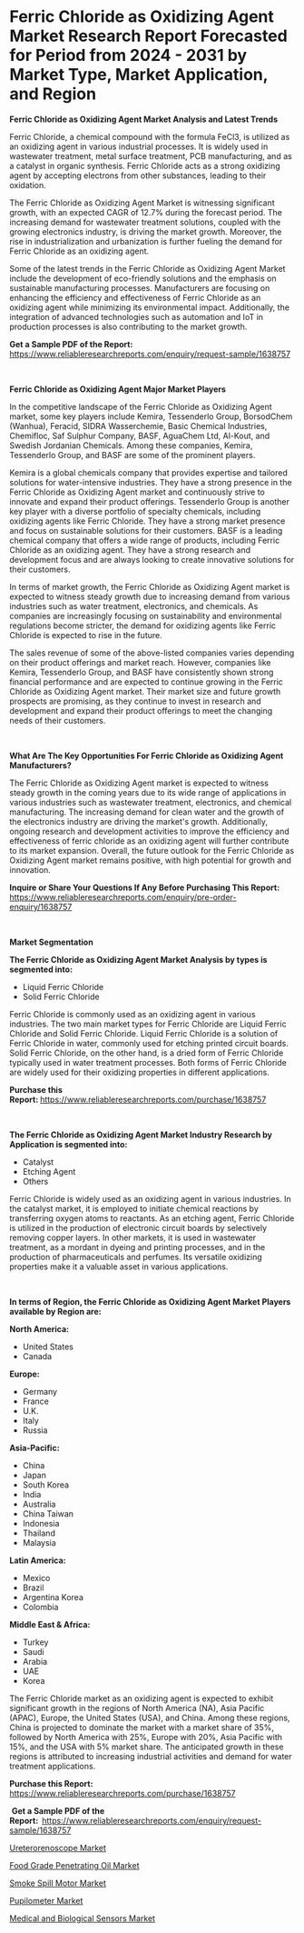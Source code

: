 <p><h1>Ferric Chloride as Oxidizing Agent Market Research Report Forecasted for Period from 2024 -  2031 by Market Type, Market Application, and Region</h1></p><p><strong>Ferric Chloride as Oxidizing Agent Market Analysis and Latest Trends</strong></p>
<p><p>Ferric Chloride, a chemical compound with the formula FeCl3, is utilized as an oxidizing agent in various industrial processes. It is widely used in wastewater treatment, metal surface treatment, PCB manufacturing, and as a catalyst in organic synthesis. Ferric Chloride acts as a strong oxidizing agent by accepting electrons from other substances, leading to their oxidation.</p><p>The Ferric Chloride as Oxidizing Agent Market is witnessing significant growth, with an expected CAGR of 12.7% during the forecast period. The increasing demand for wastewater treatment solutions, coupled with the growing electronics industry, is driving the market growth. Moreover, the rise in industrialization and urbanization is further fueling the demand for Ferric Chloride as an oxidizing agent.</p><p>Some of the latest trends in the Ferric Chloride as Oxidizing Agent Market include the development of eco-friendly solutions and the emphasis on sustainable manufacturing processes. Manufacturers are focusing on enhancing the efficiency and effectiveness of Ferric Chloride as an oxidizing agent while minimizing its environmental impact. Additionally, the integration of advanced technologies such as automation and IoT in production processes is also contributing to the market growth.</p></p>
<p><strong>Get a Sample PDF of the Report:&nbsp;</strong> <a href="https://www.reliableresearchreports.com/enquiry/request-sample/1638757">https://www.reliableresearchreports.com/enquiry/request-sample/1638757</a></p>
<p>&nbsp;</p>
<p><strong>Ferric Chloride as Oxidizing Agent Major Market Players</strong></p>
<p><p>In the competitive landscape of the Ferric Chloride as Oxidizing Agent market, some key players include Kemira, Tessenderlo Group, BorsodChem (Wanhua), Feracid, SIDRA Wasserchemie, Basic Chemical Industries, Chemifloc, Saf Sulphur Company, BASF, AguaChem Ltd, Al-Kout, and Swedish Jordanian Chemicals. Among these companies, Kemira, Tessenderlo Group, and BASF are some of the prominent players.</p><p>Kemira is a global chemicals company that provides expertise and tailored solutions for water-intensive industries. They have a strong presence in the Ferric Chloride as Oxidizing Agent market and continuously strive to innovate and expand their product offerings. Tessenderlo Group is another key player with a diverse portfolio of specialty chemicals, including oxidizing agents like Ferric Chloride. They have a strong market presence and focus on sustainable solutions for their customers. BASF is a leading chemical company that offers a wide range of products, including Ferric Chloride as an oxidizing agent. They have a strong research and development focus and are always looking to create innovative solutions for their customers.</p><p>In terms of market growth, the Ferric Chloride as Oxidizing Agent market is expected to witness steady growth due to increasing demand from various industries such as water treatment, electronics, and chemicals. As companies are increasingly focusing on sustainability and environmental regulations become stricter, the demand for oxidizing agents like Ferric Chloride is expected to rise in the future.</p><p>The sales revenue of some of the above-listed companies varies depending on their product offerings and market reach. However, companies like Kemira, Tessenderlo Group, and BASF have consistently shown strong financial performance and are expected to continue growing in the Ferric Chloride as Oxidizing Agent market. Their market size and future growth prospects are promising, as they continue to invest in research and development and expand their product offerings to meet the changing needs of their customers.</p></p>
<p>&nbsp;</p>
<p><strong>What Are The Key Opportunities For Ferric Chloride as Oxidizing Agent Manufacturers?</strong></p>
<p><p>The Ferric Chloride as Oxidizing Agent market is expected to witness steady growth in the coming years due to its wide range of applications in various industries such as wastewater treatment, electronics, and chemical manufacturing. The increasing demand for clean water and the growth of the electronics industry are driving the market's growth. Additionally, ongoing research and development activities to improve the efficiency and effectiveness of ferric chloride as an oxidizing agent will further contribute to its market expansion. Overall, the future outlook for the Ferric Chloride as Oxidizing Agent market remains positive, with high potential for growth and innovation.</p></p>
<p><strong>Inquire or Share Your Questions If Any Before Purchasing This Report:</strong> <a href="https://www.reliableresearchreports.com/enquiry/pre-order-enquiry/1638757">https://www.reliableresearchreports.com/enquiry/pre-order-enquiry/1638757</a></p>
<p>&nbsp;</p>
<p><strong>Market Segmentation</strong></p>
<p><strong>The Ferric Chloride as Oxidizing Agent Market Analysis by types is segmented into:</strong></p>
<p><ul><li>Liquid Ferric Chloride</li><li>Solid Ferric Chloride</li></ul></p>
<p><p>Ferric Chloride is commonly used as an oxidizing agent in various industries. The two main market types for Ferric Chloride are Liquid Ferric Chloride and Solid Ferric Chloride. Liquid Ferric Chloride is a solution of Ferric Chloride in water, commonly used for etching printed circuit boards. Solid Ferric Chloride, on the other hand, is a dried form of Ferric Chloride typically used in water treatment processes. Both forms of Ferric Chloride are widely used for their oxidizing properties in different applications.</p></p>
<p><strong>Purchase this Report:&nbsp;</strong><a href="https://www.reliableresearchreports.com/purchase/1638757">https://www.reliableresearchreports.com/purchase/1638757</a></p>
<p>&nbsp;</p>
<p><strong>The Ferric Chloride as Oxidizing Agent Market Industry Research by Application is segmented into:</strong></p>
<p><ul><li>Catalyst</li><li>Etching Agent</li><li>Others</li></ul></p>
<p><p>Ferric Chloride is widely used as an oxidizing agent in various industries. In the catalyst market, it is employed to initiate chemical reactions by transferring oxygen atoms to reactants. As an etching agent, Ferric Chloride is utilized in the production of electronic circuit boards by selectively removing copper layers. In other markets, it is used in wastewater treatment, as a mordant in dyeing and printing processes, and in the production of pharmaceuticals and perfumes. Its versatile oxidizing properties make it a valuable asset in various applications.</p></p>
<p>&nbsp;</p>
<p><strong>In terms of Region, the Ferric Chloride as Oxidizing Agent Market Players available by Region are:</strong></p>
<p>
    <p> <strong> North America: </strong>
        <ul>
            <li>United States</li>
            <li>Canada</li>
        </ul>
        </p> 
    <p> <strong> Europe: </strong>
        <ul>
            <li>Germany</li>
            <li>France</li>
            <li>U.K.</li>
            <li>Italy</li>
            <li>Russia</li>
        </ul>
        </p> 
    <p> <strong> Asia-Pacific: </strong>
        <ul>
            <li>China</li>
            <li>Japan</li>
            <li>South Korea</li>
            <li>India</li>
            <li>Australia</li>
            <li>China Taiwan</li>
            <li>Indonesia</li>
            <li>Thailand</li>
            <li>Malaysia</li>
        </ul>
        </p> 
    <p> <strong> Latin America: </strong>
        <ul>
            <li>Mexico</li>
            <li>Brazil</li>
            <li>Argentina Korea</li>
            <li>Colombia</li>
        </ul>
        </p> 
    <p> <strong> Middle East & Africa: </strong>
        <ul>
            <li>Turkey</li>
            <li>Saudi</li>
            <li>Arabia</li>
            <li>UAE</li>
            <li>Korea</li>
        </ul>
    </p>
    </p>
<p><p>The Ferric Chloride market as an oxidizing agent is expected to exhibit significant growth in the regions of North America (NA), Asia Pacific (APAC), Europe, the United States (USA), and China. Among these regions, China is projected to dominate the market with a market share of 35%, followed by North America with 25%, Europe with 20%, Asia Pacific with 15%, and the USA with 5% market share. The anticipated growth in these regions is attributed to increasing industrial activities and demand for water treatment applications.</p></p>
<p><strong>Purchase this Report: </strong><a href="https://www.reliableresearchreports.com/purchase/1638757">https://www.reliableresearchreports.com/purchase/1638757</a></p>
<p>&nbsp;<strong>Get a Sample PDF of the Report:&nbsp;&nbsp;</strong><a href="https://www.reliableresearchreports.com/enquiry/request-sample/1638757">https://www.reliableresearchreports.com/enquiry/request-sample/1638757</a></p>
<p><strong></strong></p>
<p><p><a href="https://medium.com/@arelystamm545/ureterorenoscope-market-size-and-market-trends-complete-industry-overview-2024-to-2031-ec6a8e994020">Ureterorenoscope Market</a></p><p><a href="https://issuu.com/reportprime-2/docs/food-grade-penetrating-oil-market-size-2030.pptx">Food Grade Penetrating Oil Market</a></p><p><a href="https://issuu.com/reportprime-2/docs/smoke-spill-motor-market-size-2030.pptx">Smoke Spill Motor Market</a></p><p><a href="https://medium.com/@chiragreportprime3/pupilometer-market-trends-and-market-analysis-forecasted-for-period-2024-2031-75a4cd1be59b">Pupilometer Market</a></p><p><a href="https://medium.com/@chiragreportprime3/medical-and-biological-sensors-market-analysis-and-sze-forecasted-for-period-from-2024-to-2031-48b6362b125f">Medical and Biological Sensors Market</a></p></p>